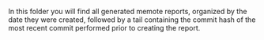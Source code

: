 In this folder you will find all generated memote reports, organized by the date they were created, followed by a tail containing the commit hash of the most recent commit performed prior to creating the report.
